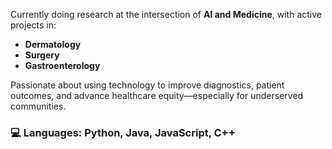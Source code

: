 Currently doing research at the intersection of **AI and Medicine**, with active projects in:  
-  **Dermatology**  
-  **Surgery**  
-  **Gastroenterology**  

Passionate about using technology to improve diagnostics, patient outcomes, and advance healthcare equity—especially for underserved communities.

### 💻 Languages: Python, Java, JavaScript, C++

